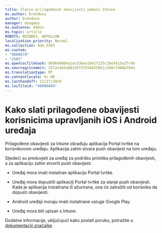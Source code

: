 ```yaml
---
title: Slanje prilagođenih obavijesti pomoću Intune
ms.author: brenduns
author: brenduns
manager: dougeby
ms.audience: Admin
ms.topic: article
ROBOTS: NOINDEX, NOFOLLOW
localization_priority: Normal
ms.collection: Adm_O365
ms.custom:
- "9000679"
- "2565"
ms.openlocfilehash: 969649084a2ac536ee1b41f225c3be5415a27c4b
ms.sourcegitcommit: 2572c4e5a981d5f3f556835061c568cfd08b78da
ms.translationtype: MT
ms.contentlocale: hr-HR
ms.lasthandoff: 12/27/2019
ms.locfileid: "40886849"
---
```

# <a name="how-to-send-custom-notifications-to-the-users-of-managed-ios-and-android-devices"></a>Kako slati prilagođene obavijesti korisnicima upravljanih iOS i Android uređaja

Prilagođene obavijesti za Intune obrađuju aplikacija Portal tvrtke na korisnikovom uređaju. Aplikacija zatim stvara push obavijest na tom uređaju.

Sljedeći su preduvjeti za uređaj za podršku primitka prilagođenih obavijesti, a za aplikaciju zatim stvoriti push obavijest:

- Uređaj mora imati instaliran aplikaciju Portal tvrtke.  

- Uređaj mora dopustiti aplikaciji Portal tvrtke za slanje push obavijesti. Kada je aplikacija instalirana ili ažurirana, ona će zatražiti od korisnika da dopusti obavijesti.

- Android uređaji moraju imati instalirane usluge Google Play.

- Uređaj mora biti upisan s Intune.

Dodatne informacije, uključujući kako poslati poruku, potražite u [dokumentaciji značajke](https://docs.microsoft.com/intune/custom-notifications).
